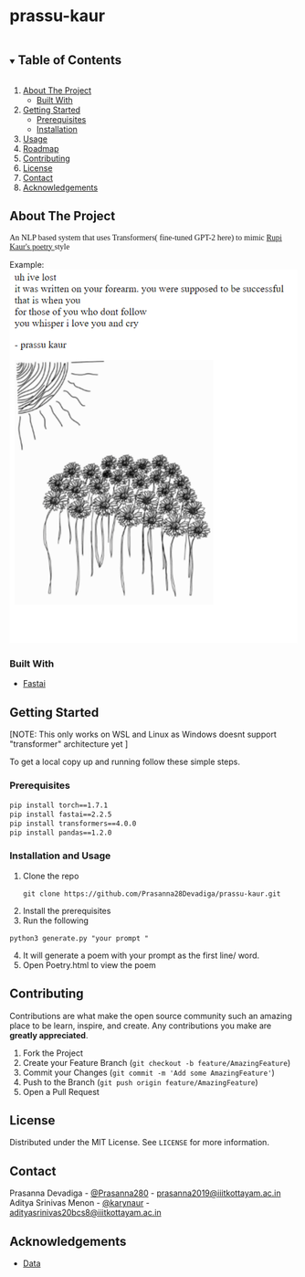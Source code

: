 # prassu-kaur

<!-- TABLE OF CONTENTS -->
<details open="open">
  <summary><h2 style="display: inline-block">Table of Contents</h2></summary>
  <ol>
    <li>
      <a href="#about-the-project">About The Project</a>
      <ul>
        <li><a href="#built-with">Built With</a></li>
      </ul>
    </li>
    <li>
      <a href="#getting-started">Getting Started</a>
      <ul>
        <li><a href="#prerequisites">Prerequisites</a></li>
        <li><a href="#installation">Installation</a></li>
      </ul>
    </li>
    <li><a href="#usage">Usage</a></li>
    <li><a href="#roadmap">Roadmap</a></li>
    <li><a href="#contributing">Contributing</a></li>
    <li><a href="#license">License</a></li>
    <li><a href="#contact">Contact</a></li>
    <li><a href="#acknowledgements">Acknowledgements</a></li>
  </ol>
</details>



<!-- ABOUT THE PROJECT -->
## About The Project
<p style="font-family:verdana"> An NLP based system that uses Transformers( fine-tuned GPT-2 here) to mimic <a href="https://www.littleinfinite.com/20-of-rupi-kaurs-best-poems/" >Rupi Kaur's poetry </a>style <br> </p>

Example: <br>
<img src ="example.png">

### Built With

* [Fastai](https://www.fast.ai/)

<!-- GETTING STARTED -->
## Getting Started

[NOTE: This only works on WSL and Linux as Windows doesnt support "transformer" architecture yet ] <br>

To get a local copy up and running follow these simple steps.

### Prerequisites
```
pip install torch==1.7.1
pip install fastai==2.2.5
pip install transformers==4.0.0
pip install pandas==1.2.0

```
### Installation and Usage

1. Clone the repo
   ```
   git clone https://github.com/Prasanna28Devadiga/prassu-kaur.git
   ```
2. Install the prerequisites
3. Run the following
```
python3 generate.py "your prompt "
```
4. It will generate a poem with your prompt as the first line/ word.
5. Open Poetry.html to view the poem


<!-- CONTRIBUTING -->
## Contributing

Contributions are what make the open source community such an amazing place to be learn, inspire, and create. Any contributions you make are **greatly appreciated**.

1. Fork the Project
2. Create your Feature Branch (`git checkout -b feature/AmazingFeature`)
3. Commit your Changes (`git commit -m 'Add some AmazingFeature'`)
4. Push to the Branch (`git push origin feature/AmazingFeature`)
5. Open a Pull Request



<!-- LICENSE -->
## License

Distributed under the MIT License. See `LICENSE` for more information.



<!-- CONTACT -->
## Contact

Prasanna Devadiga - [@Prasanna280](https://twitter.com/Prasanna280) - prasanna2019@iiitkottayam.ac.in
Aditya Srinivas Menon - [@karynaur](https://twitter.com/MenonSrinivas) - adityasrinivas20bcs8@iiitkottayam.ac.in



<!-- ACKNOWLEDGEMENTS -->
## Acknowledgements

* [Data](https://github.com/kanhap99/rupikaur/tree/master/rupis)

